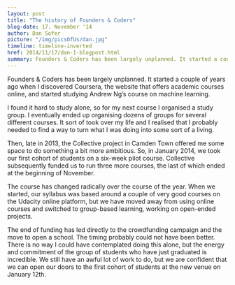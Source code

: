 ```yaml
---
layout: post
title: "The history of Founders & Coders"
blog-date: 17. November '14
author: Dan Sofer
picture: "/img/picsOfUs/dan.jpg"
timeline: timeline-inverted
href: 2014/11/17/dan-1-blogpost.html
summary: Founders & Coders has been largely unplanned. It started a couple of years ago when I discovered Coursera, the website that offers academic courses online, and started studying Andrew Ng’s course on machine learning...
---
```


Founders & Coders has been largely unplanned. It started a couple of years ago when I discovered Coursera, the website that offers academic courses online, and started studying Andrew Ng’s course on machine learning.

I found it hard to study alone, so for my next course I organised a study group. I eventually ended up organising dozens of groups for several different courses. It sort of took over my life and I realised that I probably needed to find a way to turn what I was doing into some sort of a living. 

Then, late in 2013, the Collective project in Camden Town offered me some space to do something a bit more ambitious. So, in January 2014, we took our first cohort of students on a six-week pilot course.  Collective subsequently funded us to run three more courses, the last of which ended at the beginning of November. 

The course has changed radically over the course of the year. When we started, our syllabus was based around a couple of very good courses on the Udacity online platform, but we have moved away from using online courses and switched to group-based learning, working on open-ended projects.

The end of funding has led directly to the crowdfunding campaign and the move to open a school. The timing probably could not have been better. There is no way I could have contemplated doing this alone, but the energy and commitment of the group of students who have just graduated is incredible. We still have an awful lot of work to do, but we are confident that we can open our doors to the first cohort of students at the new venue on January 12th.

